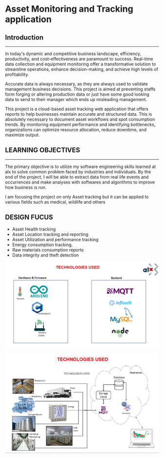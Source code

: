 # Asset Monitoring and Tracking application

## Introduction
---
In today's dynamic and competitive business landscape, efficiency, productivity, and cost-effectiveness are paramount to success. Real-time data collection and equipment monitoring offer a transformative solution to streamline operations, enhance decision-making, and achieve high levels of profitability.

Accurate data is always necessary, as they are always used to validate management business decisions.
This project is aimed at preventing staffs form forging or altering production data or just have some good looking data to send to their manager which ends up misleading management.

This project is a cloud-based asset tracking web application that offers reports to help businesses maintain accurate and structured data. This is absolutely necessary to document asset workflows and spot consumption trends. By monitoring equipment performance and identifying bottlenecks, organizations can optimize resource allocation, reduce downtime, and maximize output.

## LEARNING OBJECTIVES
---
The primary objective is to utilize my software engineering skills learned at alx to solve common problem faced by industries and individuals. By the end of the project, I will be able to extract data from real life events and occurrences and make analyses with softwares and algorithms to improve how business is run.

I am focusing the project on only Asset tracking but it can be applied to various fields such as medical, wildlife and others

## DESIGN FUCUS
- Asset Health tracking
- Asset Location tracking and reporting
- Asset Utilization and performance tracking
- Energy consumption tracking.
- Raw materials consumption reports
- Data integrity and theft detection

![Georgeeset Technologies used](./imgs/tech_used.png "Technologies Used")

![Georgeeset Technologies used](./imgs/tech_used2.png "Technologies Used")
